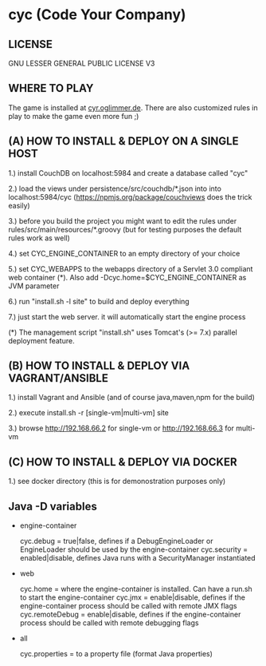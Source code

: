 cyc (Code Your Company)
========================

LICENSE
-------

GNU LESSER GENERAL PUBLIC LICENSE V3

WHERE TO PLAY
-------------

The game is installed at <a href="http://cyr.oglimmer.de">cyr.oglimmer.de</a>. There are also customized rules in play to make the game even more fun ;)

(A) HOW TO INSTALL & DEPLOY ON A SINGLE HOST
--------------------------------------------

1.) install CouchDB on localhost:5984 and create a database called "cyc"

2.) load the views under persistence/src/couchdb/*.json into into localhost:5984/cyc (https://npmjs.org/package/couchviews does the trick easily)

3.) before you build the project you might want to edit the rules under rules/src/main/resources/*.groovy (but for testing purposes the default rules work as well)

4.) set CYC_ENGINE_CONTAINER to an empty directory of your choice

5.) set CYC_WEBAPPS to the webapps directory of a Servlet 3.0 compliant web container (*). Also add -Dcyc.home=$CYC_ENGINE_CONTAINER as JVM parameter

6.) run "install.sh -l site" to build and deploy everything

7.) just start the web server. it will automatically start the engine process

(*) The management script "install.sh" uses Tomcat's (>= 7.x) parallel deployment feature. 

(B) HOW TO INSTALL & DEPLOY VIA VAGRANT/ANSIBLE
-----------------------------------------------

1.) install Vagrant and Ansible (and of course java,maven,npm for the build)

2.) execute install.sh -r [single-vm|multi-vm] site

3.) browse http://192.168.66.2 for single-vm or http://192.168.66.3 for multi-vm

(C) HOW TO INSTALL & DEPLOY VIA DOCKER
--------------------------------------

1.) see docker directory (this is for demonostration purposes only)

Java -D variables
-----------------

* engine-container

	cyc.debug = true|false, defines if a DebugEngineLoader or EngineLoader should be used by the engine-container
	cyc.security = enabled|disable, defines Java runs with a SecurityManager instantiated 

* web

	cyc.home =  <path> where the engine-container is installed. Can have a run.sh to start the engine-container
	cyc.jmx = enable|disable, defines if the engine-container process should be called with remote JMX flags
	cyc.remoteDebug = enable|disable, defines if the engine-container process should be called with remote debugging flags

* all

	cyc.properties = <file> to a property file (format Java properties)

